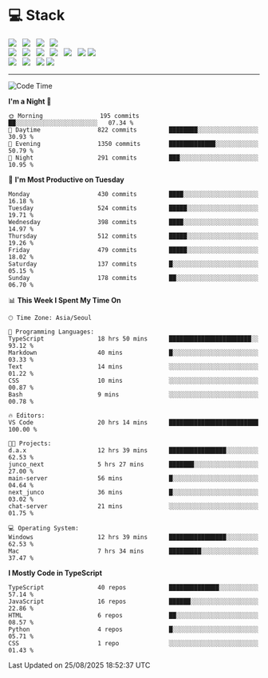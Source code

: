 <h1>💻 Stack</h1>
<div>
 <!-- badge : https://shields.io/ -->
 <!-- icon : https://simpleicons.org/?q=Get -->
 <img src="https://img.shields.io/badge/HTML5-e74c3c?style=flat-square&logo=HTML5&logoColor=white"/> &nbsp 
 <img src="https://img.shields.io/badge/CSS3-0A84FF?style=flat-square&logo=CSS3&logoColor=white"/> &nbsp 
 <img src="https://img.shields.io/badge/JavaScript-FFCD11?style=flat-square&logo=JavaScript&logoColor=white"/> &nbsp 
 <img src="https://img.shields.io/badge/TypeScript-3075C0?style=flat-square&logo=TypeScript&logoColor=white"/>
 <br/>
 <img src="https://img.shields.io/badge/Next-000000?style=flat-square&logo=nextdotjs&logoColor=white"/> &nbsp 
 <img src="https://img.shields.io/badge/React-00BCF6?style=flat-square&logo=React&logoColor=white"/> &nbsp 
 <img src="https://img.shields.io/badge/Redux-764ABC?style=flat-square&logo=Redux&logoColor=white"/> &nbsp
 <img src="https://img.shields.io/badge/Recoil-3578E5?style=flat-square&logo=recoil&logoColor=white"/> &nbsp
 <img src="https://img.shields.io/badge/React-Query-FF4154?style=flat-square&logo=reactquery&logoColor=white"/> &nbsp 
 <img src="https://img.shields.io/badge/styled%2Dcomponents-DB7093?style=flat-square&logo=styled%2Dcomponents&logoColor=white"/>
 <img src="https://img.shields.io/badge/CSS Modules-000000?style=flat-square&logo=CSS Modules&logoColor=white"/> &nbsp 
 <br/>
 <img src="https://img.shields.io/badge/Node-339933?style=flat-square&logo=Node.js&logoColor=white"/> &nbsp 
 <img src="https://img.shields.io/badge/Express-000000?style=flat-square&logo=Express&logoColor=white"/> &nbsp 
 <img src="https://img.shields.io/badge/MongoDB-47A248?style=flat-square&logo=MongoDB&logoColor=white"/>
 <img src="https://img.shields.io/badge/MariaDB-003545?style=flat-square&logo=mariadb&logoColor=white"/>
</div>

<hr>

<!--START_SECTION:waka-->
![Code Time](http://img.shields.io/badge/Code%20Time-2%2C799%20hrs%2024%20mins-blue)

**I'm a Night 🦉** 

```text
🌞 Morning                195 commits         ██░░░░░░░░░░░░░░░░░░░░░░░   07.34 % 
🌆 Daytime                822 commits         ████████░░░░░░░░░░░░░░░░░   30.93 % 
🌃 Evening                1350 commits        █████████████░░░░░░░░░░░░   50.79 % 
🌙 Night                  291 commits         ███░░░░░░░░░░░░░░░░░░░░░░   10.95 % 
```
📅 **I'm Most Productive on Tuesday** 

```text
Monday                   430 commits         ████░░░░░░░░░░░░░░░░░░░░░   16.18 % 
Tuesday                  524 commits         █████░░░░░░░░░░░░░░░░░░░░   19.71 % 
Wednesday                398 commits         ████░░░░░░░░░░░░░░░░░░░░░   14.97 % 
Thursday                 512 commits         █████░░░░░░░░░░░░░░░░░░░░   19.26 % 
Friday                   479 commits         █████░░░░░░░░░░░░░░░░░░░░   18.02 % 
Saturday                 137 commits         █░░░░░░░░░░░░░░░░░░░░░░░░   05.15 % 
Sunday                   178 commits         ██░░░░░░░░░░░░░░░░░░░░░░░   06.70 % 
```


📊 **This Week I Spent My Time On** 

```text
🕑︎ Time Zone: Asia/Seoul

💬 Programming Languages: 
TypeScript               18 hrs 50 mins      ███████████████████████░░   93.12 % 
Markdown                 40 mins             █░░░░░░░░░░░░░░░░░░░░░░░░   03.33 % 
Text                     14 mins             ░░░░░░░░░░░░░░░░░░░░░░░░░   01.22 % 
CSS                      10 mins             ░░░░░░░░░░░░░░░░░░░░░░░░░   00.87 % 
Bash                     9 mins              ░░░░░░░░░░░░░░░░░░░░░░░░░   00.78 % 

🔥 Editors: 
VS Code                  20 hrs 14 mins      █████████████████████████   100.00 % 

🐱‍💻 Projects: 
d.a.x                    12 hrs 39 mins      ████████████████░░░░░░░░░   62.53 % 
junco_next               5 hrs 27 mins       ███████░░░░░░░░░░░░░░░░░░   27.00 % 
main-server              56 mins             █░░░░░░░░░░░░░░░░░░░░░░░░   04.64 % 
next_junco               36 mins             █░░░░░░░░░░░░░░░░░░░░░░░░   03.02 % 
chat-server              21 mins             ░░░░░░░░░░░░░░░░░░░░░░░░░   01.75 % 

💻 Operating System: 
Windows                  12 hrs 39 mins      ████████████████░░░░░░░░░   62.53 % 
Mac                      7 hrs 34 mins       █████████░░░░░░░░░░░░░░░░   37.47 % 
```

**I Mostly Code in TypeScript** 

```text
TypeScript               40 repos            ██████████████░░░░░░░░░░░   57.14 % 
JavaScript               16 repos            ██████░░░░░░░░░░░░░░░░░░░   22.86 % 
HTML                     6 repos             ██░░░░░░░░░░░░░░░░░░░░░░░   08.57 % 
Python                   4 repos             █░░░░░░░░░░░░░░░░░░░░░░░░   05.71 % 
CSS                      1 repo              ░░░░░░░░░░░░░░░░░░░░░░░░░   01.43 % 
```




 Last Updated on 25/08/2025 18:52:37 UTC
<!--END_SECTION:waka-->
